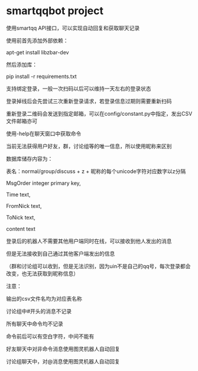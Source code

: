 # smartqqbot project

使用smartqq API接口，可以实现自动回复和获取聊天记录

使用前首先添加外部依赖：

apt-get install libzbar-dev

然后添加库：

pip install -r requirements.txt

支持绑定登录，一般一次扫码以后可以维持一天左右的登录状态

登录掉线后会先尝试三次重新登录请求，若登录信息过期则需要重新扫码

重新登录二维码会发送到指定邮箱，可以在config/constant.py中指定，发出CSV文件邮箱亦可

使用-help在聊天窗口中获取命令

当前无法获得用户好友，群，讨论组等的唯一信息，所以使用昵称来区别

数据库储存内容为：

表名：normal/group/discuss + z + 昵称的每个unicode字符对应数字以z分隔

MsgOrder integer primary key,

Time text,

FromNick text,

ToNick text,

content text

登录后的机器人不需要其他用户端同时在线，可以接收到他人发出的消息

但是无法接收到自己通过其他客户端发出的信息

（群和讨论组可以收到，但是无法识别，因为uin不是自己的qq号，每次登录都会改变，也无法获取到昵称信息）

注意：

输出的csv文件名均为对应表名称

讨论组中#开头的消息不记录

所有聊天中命令均不记录

命令前后可以有空白字符，中间不能有

好友聊天中对非命令消息使用图灵机器人自动回复

讨论组聊天中，对@消息使用图灵机器人自动回复


